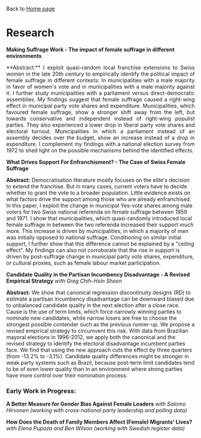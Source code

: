 Back to [Home page](/README.md)

# Research

**Making Suffrage Work - The impact of female suffrage in different environments**

<p align = 'justify'> **Abstract:** I exploit quasi-random local franchise extensions to Swiss women in the late 20th century to empirically identify the political impact of female suffrage in different contexts: In municipalities with a male majority in favor of women's vote and in municipalities with a male majority against it. I further study municipalities with a parliament versus direct-democratic assemblies. My findings suggest that female suffrage caused a right-wing effect in municipal party vote shares and expenditure. Municipalities, which favoured female suffrage, show a stronger shift away from the left, but towards conservative and independent instead of right-wing populist parties. They also experienced a lower drop in liberal party vote shares and electoral turnout. Municipalities in which a parliament instead of an assembly decides over the budget, show an increase instead of a drop in expenditure. I complement my findings with a national election survey from 1972 to shed light on the possible mechanisms behind the identified effects.</p>

**What Drives Support For Enfranchisment? - The Case of Swiss Female Suffrage**

**Abstract:** Democratisation literature mostly focuses on the elite's decision to extend the franchise. But in many cases, current voters have to decide whether to grant the vote to a broader population. Little evidence exists on what factors drive the support among those who are already enfranchised. In this paper, I exploit the change in municipal Yes-vote shares among male voters for two Swiss national referenda on female suffrage between 1959 and 1971. I show that municipalities, which quasi-randomly introduced local female suffrage in between the two referenda increased their support much more. This increase is driven by municipalities, in which a majority of men was initially opposed to national suffrage. Conditioning on similar initial support, I further show that this difference cannot be explained by a "ceiling effect". My findings can also not corroborate that the rise in support is driven by post-suffrage change in municipal party vote shares, expenditure, or cultural proxies, such as female labour market participation.

**Candidate Quality in the Partisan Incumbency Disadvantage - A Revised Empirical Strategy** *with Greg Chih-Hsin Sheen*

**Abstract:** We show that canonical regression discontinuity designs (RD) to estimate a partisan incumbency disadvantage can be downward biased due to unbalanced candidate quality in the next election after a close race. Cause is the use of term limits, which force narrowly winning parties to nominate new candidates, while narrow losers are free to choose the strongest possible contender such as the previous runner-up. We propose a revised empirical strategy to circumvent this risk. With data from Brazilian mayoral elections in 1996-2012, we apply both the canonical and the revised strategy to identify the electoral disadvantage incumbent parties face. We find that using the new approach cuts the effect by three quarters (from -13.2% to -3.1%). Candidate quality differences might be stronger in weak party systems such as Brazil, because post-term limit candidates tend to be of even lower quality than in an environment where strong parties have more control over their nomination process.

### Early Work in Progress:

**A Better Measure for Gender Bias Against Female Leaders** *with Salomo Hirvonen (working with cross-national party leadership and polling data)*

**How Does the Death of Family Members Affect (Female) Migrants' Lives?** *with Elena Pupaza and Ben Wilson (working with Swedish register data)*

